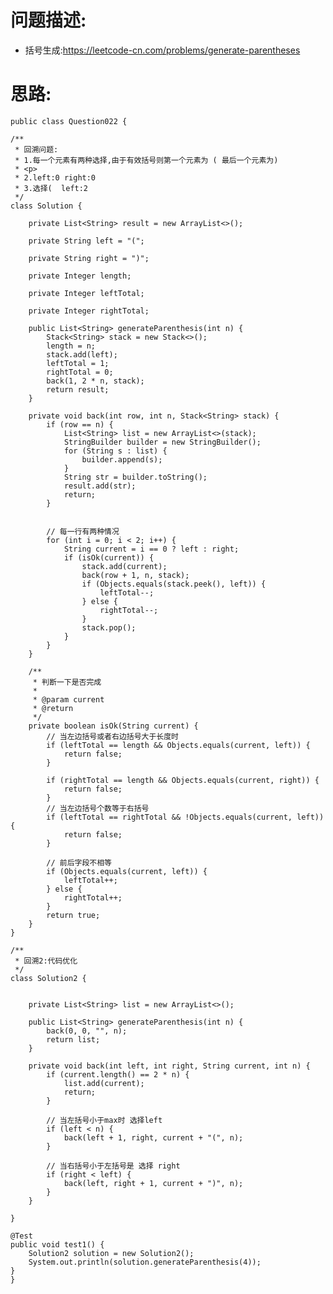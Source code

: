     
# 问题描述:
   - 括号生成:https://leetcode-cn.com/problems/generate-parentheses
    
# 思路:    
    public class Question022 {

    /**
     * 回溯问题:
     * 1.每一个元素有两种选择,由于有效括号则第一个元素为 ( 最后一个元素为)
     * <p>
     * 2.left:0 right:0
     * 3.选择(  left:2
     */
    class Solution {

        private List<String> result = new ArrayList<>();

        private String left = "(";

        private String right = ")";

        private Integer length;

        private Integer leftTotal;

        private Integer rightTotal;

        public List<String> generateParenthesis(int n) {
            Stack<String> stack = new Stack<>();
            length = n;
            stack.add(left);
            leftTotal = 1;
            rightTotal = 0;
            back(1, 2 * n, stack);
            return result;
        }

        private void back(int row, int n, Stack<String> stack) {
            if (row == n) {
                List<String> list = new ArrayList<>(stack);
                StringBuilder builder = new StringBuilder();
                for (String s : list) {
                    builder.append(s);
                }
                String str = builder.toString();
                result.add(str);
                return;
            }


            // 每一行有两种情况
            for (int i = 0; i < 2; i++) {
                String current = i == 0 ? left : right;
                if (isOk(current)) {
                    stack.add(current);
                    back(row + 1, n, stack);
                    if (Objects.equals(stack.peek(), left)) {
                        leftTotal--;
                    } else {
                        rightTotal--;
                    }
                    stack.pop();
                }
            }
        }

        /**
         * 判断一下是否完成
         *
         * @param current
         * @return
         */
        private boolean isOk(String current) {
            // 当左边括号或者右边括号大于长度时
            if (leftTotal == length && Objects.equals(current, left)) {
                return false;
            }

            if (rightTotal == length && Objects.equals(current, right)) {
                return false;
            }
            // 当左边括号个数等于右括号
            if (leftTotal == rightTotal && !Objects.equals(current, left)) {
                return false;
            }

            // 前后字段不相等
            if (Objects.equals(current, left)) {
                leftTotal++;
            } else {
                rightTotal++;
            }
            return true;
        }
    }

    /**
     * 回溯2:代码优化
     */
    class Solution2 {


        private List<String> list = new ArrayList<>();

        public List<String> generateParenthesis(int n) {
            back(0, 0, "", n);
            return list;
        }

        private void back(int left, int right, String current, int n) {
            if (current.length() == 2 * n) {
                list.add(current);
                return;
            }

            // 当左括号小于max时 选择left
            if (left < n) {
                back(left + 1, right, current + "(", n);
            }

            // 当右括号小于左括号是 选择 right
            if (right < left) {
                back(left, right + 1, current + ")", n);
            }
        }

    }

    @Test
    public void test1() {
        Solution2 solution = new Solution2();
        System.out.println(solution.generateParenthesis(4));
    }
    }
